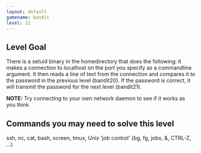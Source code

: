 ```yaml
---
layout: default
gamename: bandit
level: 21
---
```

Level Goal
----------
There is a setuid binary in the homedirectory that does the
following: it makes a connection to localhost on the port you
specify as a commandline argument. It then reads a line of text from
the connection and compares it to the password in the previous level
(bandit20). If the password is correct, it will transmit the
password for the next level (bandit21).

 **NOTE:** Try connecting to your own network daemon to see if it
works as you think

Commands you may need to solve this level
-----------------------------------------
ssh, nc, cat, bash, screen, tmux, Unix 'job control' (bg, fg, jobs, &, CTRL-Z, ...)


